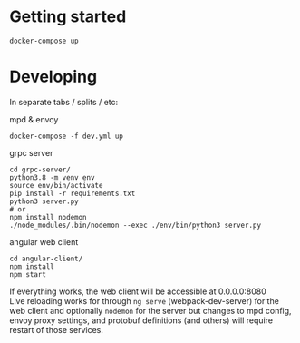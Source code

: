 # Getting started
```
docker-compose up
```

# Developing
In separate tabs / splits / etc:  

mpd & envoy  
```
docker-compose -f dev.yml up
```

grpc server
```
cd grpc-server/
python3.8 -m venv env
source env/bin/activate
pip install -r requirements.txt
python3 server.py
# or
npm install nodemon
./node_modules/.bin/nodemon --exec ./env/bin/python3 server.py 
```

angular web client
```
cd angular-client/
npm install
npm start
```

If everything works, the web client will be accessible at 0.0.0.0:8080  
Live reloading works for through `ng serve` (webpack-dev-server) for the web client and optionally `nodemon` for the server but changes to mpd config, envoy proxy settings, and protobuf definitions (and others) will require restart of those services.
